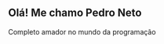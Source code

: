 ## Olá! Me chamo Pedro Neto

Completo amador no mundo da programação

<div>
<a herf="https://instagram.com/oedroneto_" target="_blank><img src="https://img.shields.io/badge/-Instagram-E4405F?style=for-the-badge&logo=instagram&logoColor=white
target="_blank"></a> 
</div>



